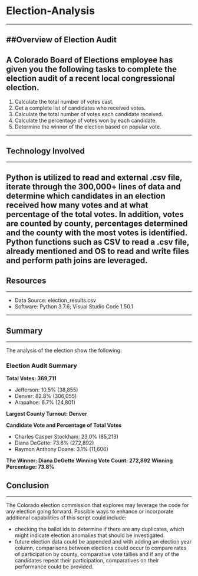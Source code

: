 # Election-Analysis
---
##Overview of Election Audit
---
A Colorado Board of Elections employee has given you the following tasks to complete the election audit of a recent local congressional election.
---
1.  Calculate the total number of votes cast.
2.  Get a complete list of candidates who received votes.
3.  Calculate the total number of votes each candidate received.
4.  Calculate the percentage of votes won by each candidate.
5.  Determine the winner of the election based on popular vote.
---
## Technology Involved
---
Python is utilized to read and external .csv file, iterate through the 300,000+ lines of data and determine which candidates in an election received how many votes and at what percentage of the total votes.  In addition, votes are counted by county, percentages determined and the county with the most votes is identified.  Python functions such as CSV to read a .csv file, already mentioned and OS to read and write files and perform path joins are leveraged.
---
## Resources
---
* Data Source:  election_results.csv
* Software:  Python 3.7.6; Visual Studio Code 1.50.1
---
## Summary
---
The analysis of the election show the following:
 
### Election Audit Summary

**Total Votes: 369,711**

* Jefferson: 10.5% (38,855)
* Denver: 82.8% (306,055)
* Arapahoe: 6.7% (24,801)

**Largest County Turnout:  Denver**

**Candidate Vote and Percentage of Total Votes**
* Charles Casper Stockham: 23.0% (85,213)
* Diana DeGette: 73.8% (272,892)
* Raymon Anthony Doane: 3.1% (11,606)

**The Winner: Diana DeGette**
**Winning Vote Count: 272,892**
**Winning Percentage: 73.8%**

## Conclusion
---
The Colorado election commission that explores may leverage the code for any election going forward.  Possible ways to enhance or incorporate additional capabilities of this script could include:
* checking the ballot ids to determine if there are any duplicates, which might indicate election anomalies that should be investigated.
* future election data could be appended and with adding an election year column, comparisons between elections could occur to compare rates of participation by county, comparative vote tallies and if any of the candidates repeat their participation, comparatives on their performance could be provided.
